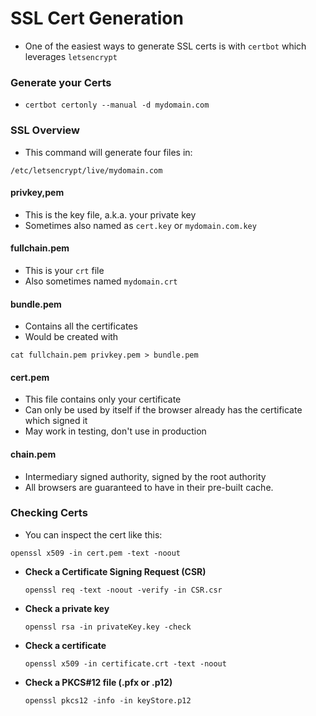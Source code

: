 # SSL Cert Generation

* One of the easiest ways to generate SSL certs is with `certbot` which leverages `letsencrypt`

### Generate your Certs

* `certbot certonly --manual -d mydomain.com`

### SSL Overview&#x20;

* This command will generate four files in:

```
/etc/letsencrypt/live/mydomain.com
```

#### privkey,pem

* This is the key file, a.k.a. your private key&#x20;
* Sometimes also named as `cert.key` or `mydomain.com.key`

#### fullchain.pem

* This is your `crt` file
* Also sometimes named `mydomain.crt`

#### bundle.pem

* Contains all the certificates&#x20;
* Would be created with&#x20;

`cat fullchain.pem privkey.pem > bundle.pem`

#### cert.pem

* This file contains only your certificate
* Can only be used by itself if the browser already has the certificate which signed it
* May work in testing, don't use in production

#### chain.pem

* Intermediary signed authority, signed by the root authority&#x20;
* All browsers are guaranteed to have in their pre-built cache.

### Checking Certs&#x20;

* You can inspect the cert like this:

```
openssl x509 -in cert.pem -text -noout
```

*   **Check a Certificate Signing Request (CSR)**

    ```
    openssl req -text -noout -verify -in CSR.csr
    ```
*   **Check a private key**

    ```
    openssl rsa -in privateKey.key -check
    ```
*   **Check a certificate**

    ```
    openssl x509 -in certificate.crt -text -noout
    ```
*   **Check a PKCS#12 file (.pfx or .p12)**

    ```
    openssl pkcs12 -info -in keyStore.p12
    ```
